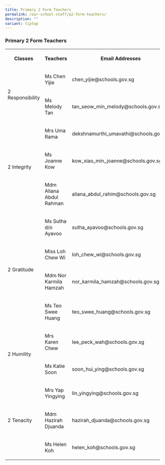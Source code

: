```yaml
---
title: Primary 2 Form Teachers
permalink: /our-school-staff/p2-form-teachers/
description: ""
variant: tiptap
---
```

<h3>Primary 2 Form Teachers</h3><table><tbody><tr><th rowspan="1" colspan="1"><p>Classes</p></th><th rowspan="1" colspan="1"><p>Teachers</p></th><th rowspan="1" colspan="1"><p>Email Addresses</p></th></tr><tr><td rowspan="2" colspan="1"><p>2 Responsibility</p></td><td rowspan="1" colspan="1"><p>Ms Chen Yijie</p></td><td rowspan="1" colspan="1"><p>chen_yijie@schools.gov.sg</p></td></tr><tr><td rowspan="1" colspan="1"><p>Ms Melody Tan</p></td><td rowspan="1" colspan="1"><p>tan_seow_min_melody@schools.gov.sg</p></td></tr><tr><td rowspan="3" colspan="1"><p>2 Integrity</p></td><td rowspan="1" colspan="1"><p>Mrs Uma Rama</p></td><td rowspan="1" colspan="1"><p>dekshnamurthi_umavathi@schools.gov.sg</p></td></tr><tr><td rowspan="1" colspan="1"><p>Ms Joanne Kow</p></td><td rowspan="1" colspan="1"><p>kow_xiao_min_joanne@schools.gov.sg</p></td></tr><tr><td rowspan="1" colspan="1"><p>Mdm Aliana Abdul Rahman</p></td><td rowspan="1" colspan="1"><p>aliana_abdul_rahim@schools.gov.sg</p></td></tr><tr><td rowspan="4" colspan="1"><p>2 Gratitude</p></td><td rowspan="1" colspan="1"><p>Ms Sutha d/o Ayavoo</p></td><td rowspan="1" colspan="1"><p>sutha_ayavoo@schools.gov.sg</p></td></tr><tr><td rowspan="1" colspan="1"><p>Miss Loh Chew Wi</p></td><td rowspan="1" colspan="1"><p>loh_chew_wi@schools.gov.sg</p></td></tr><tr><td rowspan="1" colspan="1"><p>Mdm Nor Karmila Hamzah</p></td><td rowspan="1" colspan="1"><p>nor_karmila_hamzah@schools.gov.sg</p></td></tr><tr><td rowspan="1" colspan="1"><p>Ms Teo Swee Huang</p></td><td rowspan="1" colspan="1"><p>teo_swee_huang@schools.gov.sg</p></td></tr><tr><td rowspan="2" colspan="1"><p>2 Humility</p></td><td rowspan="1" colspan="1"><p>Mrs Karen Chew</p></td><td rowspan="1" colspan="1"><p>lee_peck_wah@schools.gov.sg</p></td></tr><tr><td rowspan="1" colspan="1"><p>Ms Katie Soon</p></td><td rowspan="1" colspan="1"><p>soon_hui_ying@schools.gov.sg</p></td></tr><tr><td rowspan="3" colspan="1"><p>2 Tenacity</p></td><td rowspan="1" colspan="1"><p>Mrs Yap Yingying</p></td><td rowspan="1" colspan="1"><p>lin_yingying@schools.gov.sg</p></td></tr><tr><td rowspan="1" colspan="1"><p>Mdm Hazirah Djuanda</p></td><td rowspan="1" colspan="1"><p>hazirah_djuanda@schools.gov.sg</p></td></tr><tr><td rowspan="1" colspan="1"><p>Ms Helen Koh</p></td><td rowspan="1" colspan="1"><p>helen_koh@schools.gov.sg</p></td></tr></tbody></table><p></p>